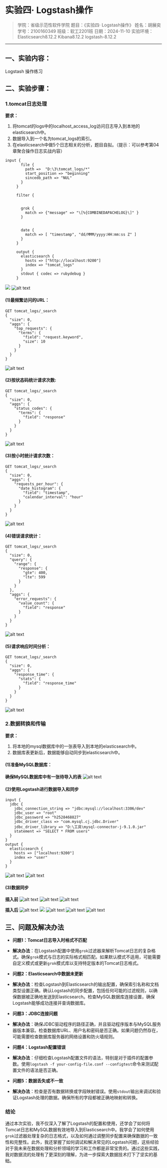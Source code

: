 # 实验四· Logstash操作
> 学院：省级示范性软件学院
题目：《实验四· Logstash操作》
姓名：胡展奕
学号：2100160349
班级：软工2201班
日期：2024-11-10
实验环境：Elasticsearch8.12.2 Kibana8.12.2 logstash-8.12.2
---
## 一、实验内容：
Logstash 操作练习
## 二、实验步骤：
### 1.tomcat日志处理
**要求：**
1. 将tomcat的logs中的localhost_access_log访问日志导入到本地的elasticsearch中。
2. 数据导入到一个名为tomcat_logs的索引。
3. 在elasticsearch中做5个日志相关的分析，题目自拟。（提示：可以参考第04章聚合操作日志实战内容）
```
input {
       file {
         path =>  "D:\3\tomcat_logs/*"
         start_position => "beginning"
         sincedb_path => "NUL"  
       }
     }
     
     filter {
   
     
       grok {
         match => {"message" => "\[%{COMBINEDAPACHELOG}\]" }
       }
    
  
       date {
         match => [ "timestamp", "dd/MMM/yyyy:HH:mm:ss Z" ]
       }
     }
     
     output {
       elasticsearch {
         hosts => ["http://localhost:9200"]
         index => "tomcat_logs" 
       }
       stdout { codec => rubydebug }  
     }
```
![](<屏幕截图 2024-11-10 112105.png>)
![alt text](<屏幕截图 2024-11-10 112140.png>)
#### (1)最频繁访问的URL：
```
GET tomcat_logs/_search
{
  "size": 0,
  "aggs": {
    "top_requests": {
      "terms": {
        "field": "request.keyword",
        "size": 10
      }
    }
  }
}
```
![alt text](image-1.png)
#### (2)按状态码统计请求次数:
```
GET tomcat_logs/_search
{
  "size": 0,
  "aggs": {
    "status_codes": {
      "terms": {
        "field": "response"
      }
    }
  }
}
```
![alt text](image-2.png)
#### (3)按小时统计请求次数：
```
GET tomcat_logs/_search
{
  "size": 0,
  "aggs": {
    "requests_per_hour": {
      "date_histogram": {
        "field": "timestamp",
        "calendar_interval": "hour"
      }
    }
  }
}
```
![alt text](image-3.png)
#### (4)错误请求统计：
```
GET tomcat_logs/_search
{
  "size": 0,
  "query": {
    "range": {
      "response": {
        "gte": 400,
        "lte": 599
      }
    }
  },
  "aggs": {
    "error_requests": {
      "value_count": {
        "field": "response"
      }
    }
  }
}
```
![alt text](image-4.png)
#### (5)请求响应时间分析：
```
GET tomcat_logs/_search
{
  "size": 0,
  "aggs": {
    "response_time": {
      "stats": {
        "field": "response_time"
      }
    }
  }
}
```
![alt text](image-5.png)
### 2.数据转换和传输
**要求：**
1. 将本地的mysql数据库中的一张表导入到本地的elasticsearch中。
2. 数据库表更新后，数据能够自动同步到elasticsearch中。
#### (1)准备MySQL数据库：
**确保MySQL数据库中有一张待导入的表**
![alt text](image-8.png)
#### (2)使用Logstash进行数据导入和同步
```
input {
  jdbc {
    jdbc_connection_string => "jdbc:mysql://localhost:3306/dev"
    jdbc_user => "root"
    jdbc_password => "h2528468827"
    jdbc_driver_class => "com.mysql.cj.jdbc.Driver"
    jdbc_driver_library => "D:\工具\mysql-connector-j-9.1.0.jar"
    statement => "SELECT * FROM users"
  }
}
output {
  elasticsearch {
    hosts => ["localhost:9200"]
    index => "user" 
  }
}
```
![alt text](image-6.png)
![alt text](image-7.png)
#### (3)数据同步
**插入前**
![alt text](<屏幕截图 2024-11-10 122742.png>)
![alt text](image-11.png)
![alt text](image-12.png)

**插入后**
![alt text](image-17.png)
![](image-13.png)
![alt text](image-14.png)
![alt text](image-15.png)
![alt text](image-16.png)
## 三、问题及解决办法

- **问题1：Tomcat日志导入时格式不匹配**
  
-  **解决办法**：在Logstash配置中使用`grok`过滤器来解析Tomcat日志的复杂格式。确保`grok`模式与日志的实际格式相匹配。如果默认模式不适用，可能需要自定义模式或更新`grok`模式库以支持特定版本的Tomcat日志格式。
  
-  **问题2：Elasticsearch中数据未更新**
  
-  **解决办法**：检查Logstash到Elasticsearch的输出配置，确保索引名称和文档类型设置正确。确认Logstash的同步配置，包括任何可能的过滤规则，以确保数据被正确地发送到Elasticsearch。检查MySQL数据库连接设置，确保Logstash能够成功连接并查询数据库。
  
-  **问题3：JDBC连接问题**
  
-  **解决办法**：确保JDBC驱动程序的路径正确，并且驱动程序版本与MySQL服务器版本兼容。检查数据库URL、用户名和密码是否正确。如果问题仍然存在，可能需要检查数据库服务器的网络设置和防火墙规则。
  
-  **问题4：Logstash配置错误**
  
-  **解决办法**：仔细检查Logstash配置文件的语法，特别是对于插件的配置参数。使用`logstash -f your-config-file.conf --configtest`命令来测试配置文件的语法是否正确。
  
-  **问题5：数据丢失或不一致**
  
- **解决办法**：检查是否有数据转换或字段映射错误。使用`stdout`输出来调试和验证Logstash处理的数据。确保所有的字段都被正确地映射和转换。

### 结论

通过本次实验，我不仅深入了解了Logstash的配置和使用，还学会了如何将Tomcat日志和MySQL数据有效地导入到Elasticsearch中。我学会了如何使用`grok`过滤器处理复杂的日志格式，以及如何通过调整同步配置来确保数据的一致性和完整性。此外，我还掌握了如何调试和解决常见的Logstash问题，这些经验对于我未来在数据处理和分析领域的学习和工作都是非常宝贵的。通过这些实践，我对数据流的处理有了更深刻的理解，为进一步探索大数据技术打下了坚实的基础。